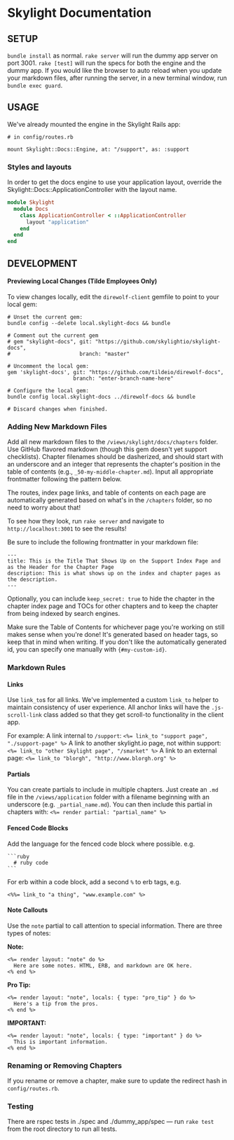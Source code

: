 # Skylight Documentation

## SETUP
`bundle install` as normal.
`rake server` will run the dummy app server on port 3001.
`rake [test]` will run the specs for both the engine and the dummy app.
If you would like the browser to auto reload when you update your markdown files, after running the server, in a new terminal window, run `bundle exec guard`.

## USAGE

We've already mounted the engine in the Skylight Rails app:

```
# in config/routes.rb

mount Skylight::Docs::Engine, at: "/support", as: :support
```

### Styles and layouts

In order to get the docs engine to use your application layout, override the Skylight::Docs::ApplicationController with the layout name.

```ruby
module Skylight
  module Docs
    class ApplicationController < ::ApplicationController
      layout "application"
    end
  end
end
```

## DEVELOPMENT

#### Previewing Local Changes (Tilde Employees Only)

To view changes locally, edit the `direwolf-client` gemfile to point to your local gem:

```
# Unset the current gem:
bundle config --delete local.skylight-docs && bundle

# Comment out the current gem
# gem "skylight-docs", git: "https://github.com/skylightio/skylight-docs",
#                      branch: "master"

# Uncomment the local gem:
gem 'skylight-docs', git: "https://github.com/tildeio/direwolf-docs",
                     branch: "enter-branch-name-here"

# Configure the local gem:
bundle config local.skylight-docs ../direwolf-docs && bundle

# Discard changes when finished.

```

### Adding New Markdown Files

Add all new markdown files to the `/views/skylight/docs/chapters` folder. Use GitHub flavored markdown (though this gem doesn't yet support checklists). Chapter filenames should be dasherized, and should start with an underscore and an integer that represents the chapter's position in the table of contents (e.g., `_50-my-middle-chapter.md`). Input all appropriate frontmatter following the pattern below.

The routes, index page links, and table of contents on each page are automatically generated based on what's in the `/chapters` folder, so no need to worry about that!

To see how they look, run `rake server` and navigate to `http://localhost:3001` to see the results!

Be sure to include the following frontmatter in your markdown file:

```
---
title: This is the Title That Shows Up on the Support Index Page and as the Header for the Chapter Page
description: This is what shows up on the index and chapter pages as the description.
---
```

Optionally, you can include `keep_secret: true` to hide the chapter in the chapter index page and TOCs for other chapters and to keep the chapter from being indexed by search engines.

Make sure the Table of Contents for whichever page you're working on still makes sense when you're done! It's generated based on header tags, so keep that in mind when writing. If you don't like the automatically generated id, you can specify one manually with `{#my-custom-id}`.

### Markdown Rules
#### Links
Use `link_to`s for all links. We've implemented a custom `link_to` helper to maintain consistency of user experience. All anchor links will have the `.js-scroll-link` class added so that they get scroll-to functionality in the client app.

For example:
A link internal to `/support`:
`<%= link_to "support page", "./support-page" %>`
A link to another skylight.io page, not within support:
`<%= link_to "other Skylight page", "/smarket" %>`
A link to an external page:
`<%= link_to "blorgh", "http://www.blorgh.org" %>`

#### Partials
You can create partials to include in multiple chapters. Just create an `.md` file in the `/views/application` folder with a filename beginning with an underscore (e.g. `_partial_name.md`). You can then include this partial in chapters with:
`<%= render partial: "partial_name" %>`

#### Fenced Code Blocks
Add the language for the fenced code block where possible. e.g.
~~~
```ruby
  # ruby code
```
~~~

For erb within a code block, add a second `%` to erb tags, e.g.
```
<%%= link_to "a thing", "www.example.com" %>
```

#### Note Callouts

Use the `note` partial to call attention to special information. There are three types of notes:

**Note:**
```
<%= render layout: "note" do %>
  Here are some notes. HTML, ERB, and markdown are OK here.
<% end %>
```

**Pro Tip:**
```
<%= render layout: "note", locals: { type: "pro_tip" } do %>
  Here's a tip from the pros.
<% end %>
```

**IMPORTANT:**
```
<%= render layout: "note", locals: { type: "important" } do %>
  This is important information.
<% end %>
```

### Renaming or Removing Chapters
If you rename or remove a chapter, make sure to update the redirect hash in `config/routes.rb`.

### Testing

There are rspec tests in ./spec and ./dummy_app/spec &mdash; run `rake test` from the root directory to run all tests.

